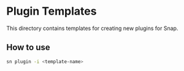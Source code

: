 # Plugin Templates

This directory contains templates for creating new plugins for Snap.

## How to use

```bash
sn plugin -i <template-name>
```
